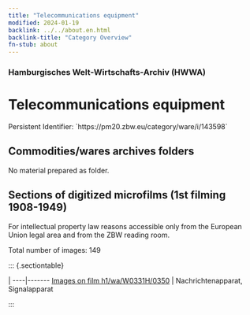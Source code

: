 ```yaml
---
title: "Telecommunications equipment"
modified: 2024-01-19
backlink: ../../about.en.html
backlink-title: "Category Overview"
fn-stub: about
---
```


### Hamburgisches Welt-Wirtschafts-Archiv (HWWA)

# Telecommunications equipment

<div class="hint">Persistent Identifier: `https://pm20.zbw.eu/category/ware/i/143598`</div>







## Commodities/wares archives folders





No material prepared as folder.



<a id="filmsections" />

## Sections of digitized microfilms (1st filming 1908-1949)

<p>For intellectual property law reasons accessible only from the European Union legal area and from the ZBW reading room.</p>



<p>Total number of images: 149</p>




::: {.sectiontable}

 | 
----|-------
<a class="btn" href="https://pm20.zbw.eu/film/h1/wa/W0331H/0350" rel="nofollow">Images on film h1/wa/W0331H/0350</a> | Nachrichtenapparat, Signalapparat


:::
















